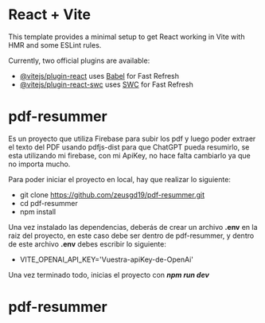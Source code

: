 # React + Vite

This template provides a minimal setup to get React working in Vite with HMR and some ESLint rules.

Currently, two official plugins are available:

- [@vitejs/plugin-react](https://github.com/vitejs/vite-plugin-react/blob/main/packages/plugin-react/README.md) uses [Babel](https://babeljs.io/) for Fast Refresh
- [@vitejs/plugin-react-swc](https://github.com/vitejs/vite-plugin-react-swc) uses [SWC](https://swc.rs/) for Fast Refresh
# pdf-resummer

Es un proyecto que utiliza Firebase para subir los pdf y luego poder extraer el texto del PDF usando pdfjs-dist para que ChatGPT pueda resumirlo, se esta utilizando mi firebase, con mi ApiKey, no hace falta cambiarlo ya que no importa mucho.

Para poder iniciar el proyecto en local, hay que realizar lo siguiente:

- git clone https://github.com/zeusgd19/pdf-resummer.git
- cd pdf-resummer
- npm install

Una vez instalado las dependencias, deberás de crear un archivo **.env** en la raiz del proyecto, en este caso debe ser dentro de pdf-resummer,
y dentro de este archivo **.env** debes escribir lo siguiente:

- VITE_OPENAI_API_KEY='Vuestra-apiKey-de-OpenAi'

Una vez terminado todo, inicias el proyecto con ***npm run dev***
# pdf-resummer
